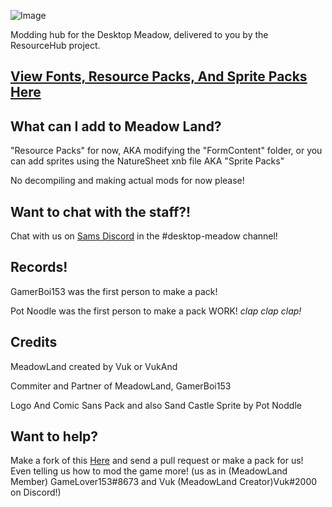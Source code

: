 ![Image](https://cdn.discordapp.com/attachments/702937727754043473/703296452004282538/BCw65lm_50x.png)

Modding hub for the Desktop Meadow, delivered to you by the ResourceHub project.

## [View Fonts, Resource Packs, And Sprite Packs Here](rp/index/INDEX.md)

## What can I add to Meadow Land?
"Resource Packs" for now, AKA modifying the "FormContent" folder, or you can add sprites using the NatureSheet xnb file AKA "Sprite Packs"

No decompiling and making actual mods for now please!

## Want to chat with the staff?!

Chat with us on [Sams Discord](https://discord.gg/mXDzAzw) in the #desktop-meadow channel!

## Records!
GamerBoi153 was the first person to make a pack!

Pot Noodle was the first person to make a pack WORK! *clap clap clap!*

## Credits
MeadowLand created by Vuk or VukAnd

Commiter and Partner of MeadowLand, GamerBoi153

Logo And Comic Sans Pack and also Sand Castle Sprite by Pot Noddle

## Want to help?

Make a fork of this [Here](https://github.com/UnofficialSamHub/MeadowLand/) and send a pull request or make a pack for us! Even telling us how to mod the game more! (us as in (MeadowLand Member) GameLover153#8673 and Vuk (MeadowLand Creator)Vuk#2000 on Discord!)
